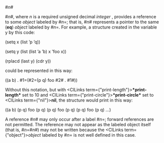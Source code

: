  



#*n*# 



#*n*#, where *n* is a required unsigned decimal *integer* , provides a reference to some *object* labeled by #*n*=; that is, #*n*# represents a pointer to the same (**eq**) *object* labeled by #*n*=. For example, a structure created in the variable y by this code: 



(setq x (list ’p ’q)) 



(setq y (list (list ’a ’b) x ’foo x)) 



(rplacd (last y) (cdr y)) 



could be represented in this way: 



((a b) . #1=(#2=(p q) foo #2# . #1#)) 



Without this notation, but with <ClLinks  term={"print-length"}><b>\*print-length\*</b></ClLinks> set to 10 and <ClLinks  term={"print-circle"}><b>\*print-circle\*</b></ClLinks> set to <ClLinks  term={"nil"}><b>nil</b></ClLinks>, the structure would print in this way: 



((a b) (p q) foo (p q) (p q) foo (p q) (p q) foo (p q) ...) 



A reference #*n*# may only occur after a label #*n*=; forward references are not permitted. The reference may not appear as the labeled object itself (that is, #*n*=#*n*#) may not be written because the <ClLinks  term={"object"}><i>object</i></ClLinks> labeled by #*n*= is not well defined in this case. 



